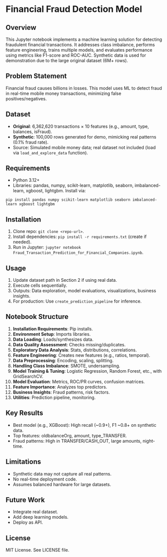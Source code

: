 # Financial Fraud Detection Model

## Overview
This Jupyter notebook implements a machine learning solution for detecting fraudulent financial transactions. It addresses class imbalance, performs feature engineering, trains multiple models, and evaluates performance using metrics like F1-score and ROC-AUC. Synthetic data is used for demonstration due to the large original dataset (6M+ rows).

## Problem Statement
Financial fraud causes billions in losses. This model uses ML to detect fraud in real-time mobile money transactions, minimizing false positives/negatives.

## Dataset
- **Original**: 6,362,620 transactions × 10 features (e.g., amount, type, balances, isFraud).
- **Synthetic**: 100,000 rows generated for demo, mimicking real patterns (0.1% fraud rate).
- Source: Simulated mobile money data; real dataset not included (load via `load_and_explore_data` function).

## Requirements
- Python 3.12+
- Libraries: pandas, numpy, scikit-learn, matplotlib, seaborn, imbalanced-learn, xgboost, lightgbm.
Install via:
```
pip install pandas numpy scikit-learn matplotlib seaborn imbalanced-learn xgboost lightgbm
```

## Installation
1. Clone repo: `git clone <repo-url>`.
2. Install dependencies: `pip install -r requirements.txt` (create if needed).
3. Run in Jupyter: `jupyter notebook Fraud_Transaction_Prediction_for_Financial_Companies.ipynb`.

## Usage
1. Update dataset path in Section 2 if using real data.
2. Execute cells sequentially.
3. Outputs: Data exploration, model evaluations, visualizations, business insights.
4. For production: Use `create_prediction_pipeline` for inference.

## Notebook Structure
1. **Installation Requirements**: Pip installs.
2. **Environment Setup**: Imports libraries.
3. **Data Loading**: Loads/synthesizes data.
4. **Data Quality Assessment**: Checks missing/duplicates.
5. **Exploratory Data Analysis**: Stats, distributions, correlations.
6. **Feature Engineering**: Creates new features (e.g., ratios, temporal).
7. **Data Preprocessing**: Encoding, scaling, splitting.
8. **Handling Class Imbalance**: SMOTE, undersampling.
9. **Model Training & Tuning**: Logistic Regression, Random Forest, etc., with GridSearchCV.
10. **Model Evaluation**: Metrics, ROC/PR curves, confusion matrices.
11. **Feature Importance**: Analyzes top predictors.
12. **Business Insights**: Fraud patterns, risk factors.
13. **Utilities**: Prediction pipeline, monitoring.

## Key Results
- Best model (e.g., XGBoost): High recall (~0.9+), F1 ~0.8+ on synthetic data.
- Top features: oldbalanceOrg, amount, type_TRANSFER.
- Fraud patterns: High in TRANSFER/CASH_OUT, large amounts, night-time.

## Limitations
- Synthetic data may not capture all real patterns.
- No real-time deployment code.
- Assumes balanced hardware for large datasets.

## Future Work
- Integrate real dataset.
- Add deep learning models.
- Deploy as API.

## License
MIT License. See LICENSE file.
